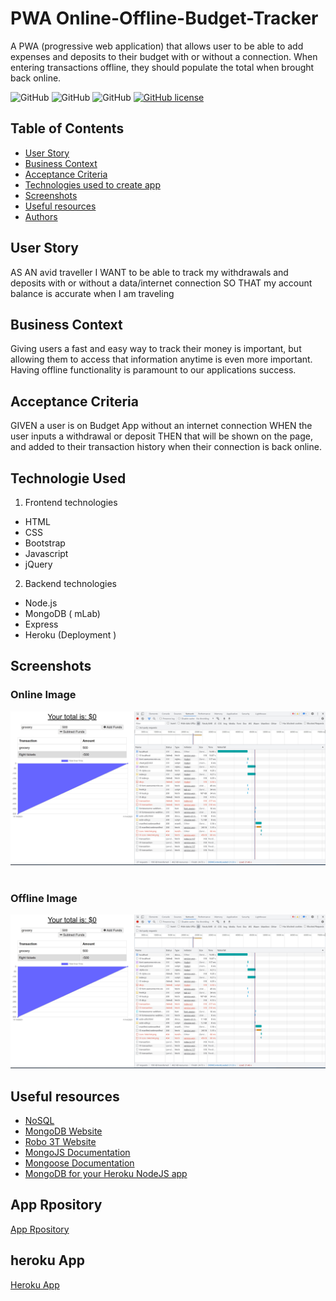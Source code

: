 # PWA Online-Offline-Budget-Tracker
A PWA (progressive web application) that allows user to be able to add expenses and deposits to their budget with or without a connection. When entering transactions offline, they should populate the total when brought back online.

![GitHub](https://img.shields.io/github/repo-size/Saiban-Hussein/homework19-PWA?style=plastic) ![GitHub](https://img.shields.io/github/last-commit/Saiban-Hussein/homework19-PWA?style=plastic) ![GitHub](https://img.shields.io/github/languages/top/Saiban-Hussein/homework19-PWA?style=plastic) [![GitHub license](https://img.shields.io/badge/licence-BSD3.0-green)](https://github.com/Saiban-Hussein/homework19-PWA)


## Table of Contents

* [User Story](#User-Story)
* [Business Context](#Business-Context)
* [Acceptance Criteria](#Acceptance-Criteria)
* [Technologies used to create app](#technologies-used)
* [Screenshots](#screenshots)
* [Useful resources](#Useful-resources)
* [Authors](#authors)


## User Story
AS AN avid traveller
I WANT to be able to track my withdrawals and deposits with or without a data/internet connection
SO THAT my account balance is accurate when I am traveling

## Business Context

Giving users a fast and easy way to track their money is important, but allowing them to access that information anytime is even more important. Having offline functionality is paramount to our applications success.


## Acceptance Criteria
GIVEN a user is on Budget App without an internet connection
WHEN the user inputs a withdrawal or deposit
THEN that will be shown on the page, and added to their transaction history when their connection is back online.

## Technologie Used

1. Frontend technologies
* HTML
* CSS
* Bootstrap 
* Javascript
* jQuery 

2. Backend technologies
* Node.js 
* MongoDB ( mLab)
* Express 
* Heroku (Deployment )

## Screenshots

### Online Image
<img src="./public/icons/online.jpg">
<br>
<br>

### Offline Image
<img src="./public/icons/online.jpg">



## Useful resources
* [NoSQL](https://en.wikipedia.org/wiki/NoSQL)
* [MongoDB Website](https://www.mongodb.com/)
* [Robo 3T Website](https://robomongo.org/download)
* [MongoJS Documentation](https://www.npmjs.com/package/mongojs)
* [Mongoose Documentation](http://mongoosejs.com/docs/guide.html)
* [MongoDB for your Heroku NodeJS app](https://www.youtube.com/watch?v=GDqtv1eGGpA)



## App Rpository 
[App Rpository ](https://github.com/Saiban-Hussein/homework19-PWA)

## heroku App 
[Heroku App](https://polar-basin-99879.herokuapp.com/) 


